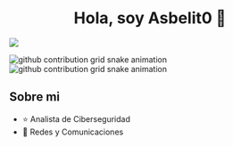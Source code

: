<div align="center">
<h1 align="center">Hola, soy Asbelit0</a> 👋</h1>
</div>
<img src="https://i.imgur.com/qhno9Ak.png">

![github contribution grid snake animation](https://raw.githubusercontent.com/Asbelit0/Asbelit0/output/github-contribution-grid-snake-dark.svg#gh-dark-mode-only)
![github contribution grid snake animation](https://raw.githubusercontent.com/Asbelit0/Asbelit0/output/github-contribution-grid-snake.svg#gh-light-mode-only)

## Sobre mi

- ⭐ Analista de Ciberseguridad
- 📲 Redes y Comunicaciones

<br>
